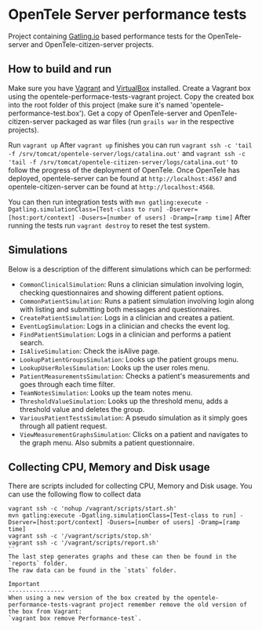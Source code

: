 OpenTele Server performance tests
===============
Project containing [Gatling.io](http://gatling.io/) based performance tests for the OpenTele-server and OpenTele-citizen-server projects.

How to build and run
--------------------
Make sure you have [Vagrant](http://www.vagrantup.com/) and [VirtualBox](http://virtualbox.org) installed.
Create a Vagrant box using the opentele-performace-tests-vagrant project.
Copy the created box into the root folder of this project (make sure it's named 'opentele-performance-test.box').
Get a copy of OpenTele-server and OpenTele-citizen-server packaged as war files (run `grails war` in the respective projects).

Run `vagrant up`
After `vagrant up` finishes you can run
`vagrant ssh -c 'tail -f /srv/tomcat/opentele-server/logs/catalina.out'`
and
`vagrant ssh -c 'tail -f /srv/tomcat/opentele-citizen-server/logs/catalina.out'`
to follow the progress of the deployment of OpenTele.
Once OpenTele has deployed, opentele-server can be found at `http://localhost:4567` 
and opentele-citizen-server can be found at `http://localhost:4568`.

You can then run integration tests with
`mvn gatling:execute -Dgatling.simulationClass=[Test-class to run] -Dserver=[host:port/context] -Dusers=[number of users] -Dramp=[ramp time]`
After running the tests run `vagrant destroy` to reset the test system. 

Simulations
------------------
Below is a description of the different simulations which can be performed:

- `CommonClinicalSimulation`: Runs a clinician simulation involving login, checking questionnaires and showing different patient options.
- `CommonPatientSimulation`: Runs a patient simulation involving login along with listing and submitting both messages and questionnaires.
- `CreatePatientSimulation`: Logs in a clinician and creates a patient.
- `EventLogSimulation`: Logs in a clinician and checks the event log.
- `FindPatientSimulation`: Logs in a clinician and performs a patient search.
- `IsAliveSimulation`: Check the isAlive page.
- `LookupPatientGroupsSimulation`: Looks up the patient groups menu.
- `LookupUserRolesSimulation`: Looks up the user roles menu.
- `PatientMeasurementsSimulation`: Checks a patient's measurements and goes through each time filter.
- `TeamNotesSimulation`: Looks up the team notes menu.
- `ThresholdValueSimulation`: Looks up the threshold menu, adds a threshold value and deletes the group.
- `VariousPatientTestsSimulation`: A pseudo simulation as it simply goes through all patient request.
- `ViewMeasurementGraphsSimulation`: Clicks on a patient and navigates to the graph menu. Also submits a patient questionnaire.

Collecting CPU, Memory and Disk usage
-------------------------------------
There are scripts included for collecting CPU, Memory and Disk usage.
You can use the following flow to collect data
```
vagrant ssh -c 'nohup /vagrant/scripts/start.sh'
mvn gatling:execute -Dgatling.simulationClass=[Test-class to run] -Dserver=[host:port/context] -Dusers=[number of users] -Dramp=[ramp time]
vagrant ssh -c '/vagrant/scripts/stop.sh'
vagrant ssh -c '/vagrant/scripts/report.sh'
``
The last step generates graphs and these can then be found in the `reports` folder.
The raw data can be found in the `stats` folder.

Important
----------------
When using a new version of the box created by the opentele-performance-tests-vagrant project remember remove the old version of the box from Vagrant:
`vagrant box remove Performance-test`.
